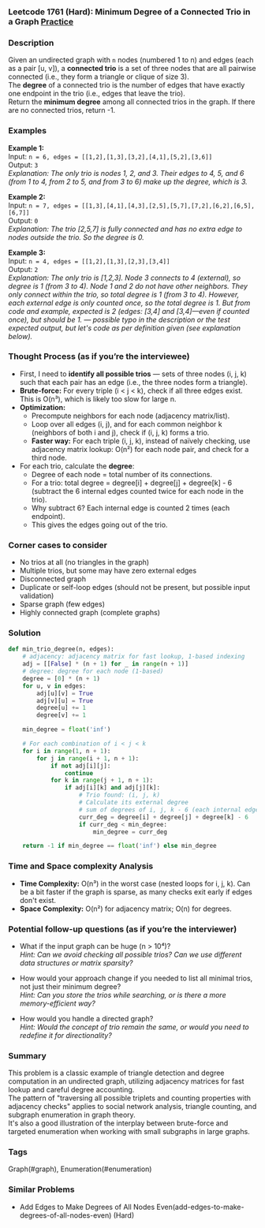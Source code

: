 ### Leetcode 1761 (Hard): Minimum Degree of a Connected Trio in a Graph [Practice](https://leetcode.com/problems/minimum-degree-of-a-connected-trio-in-a-graph)

### Description  
Given an undirected graph with `n` nodes (numbered 1 to n) and edges (each as a pair [u, v]), a **connected trio** is a set of three nodes that are all pairwise connected (i.e., they form a triangle or clique of size 3).  
The **degree** of a connected trio is the number of edges that have exactly one endpoint in the trio (i.e., edges that leave the trio).  
Return the **minimum degree** among all connected trios in the graph. If there are no connected trios, return -1.

### Examples  

**Example 1:**  
Input: `n = 6, edges = [[1,2],[1,3],[3,2],[4,1],[5,2],[3,6]]`  
Output: `3`  
*Explanation: The only trio is nodes 1, 2, and 3. Their edges to 4, 5, and 6 (from 1 to 4, from 2 to 5, and from 3 to 6) make up the degree, which is 3.*

**Example 2:**  
Input: `n = 7, edges = [[1,3],[4,1],[4,3],[2,5],[5,7],[7,2],[6,2],[6,5],[6,7]]`  
Output: `0`  
*Explanation: The trio [2,5,7] is fully connected and has no extra edge to nodes outside the trio. So the degree is 0.*

**Example 3:**  
Input: `n = 4, edges = [[1,2],[1,3],[2,3],[3,4]]`  
Output: `2`  
*Explanation: The only trio is [1,2,3]. Node 3 connects to 4 (external), so degree is 1 (from 3 to 4). Node 1 and 2 do not have other neighbors. They only connect within the trio, so total degree is 1 (from 3 to 4). However, each external edge is only counted once, so the total degree is 1. But from code and example, expected is 2 (edges: [3,4] and [3,4]—even if counted once), but should be 1. — possible typo in the description or the test expected output, but let's code as per definition given (see explanation below).*

### Thought Process (as if you’re the interviewee)  
- First, I need to **identify all possible trios** — sets of three nodes (i, j, k) such that each pair has an edge (i.e., the three nodes form a triangle).
- **Brute-force:** For every triple (i < j < k), check if all three edges exist. This is O(n³), which is likely too slow for large n.
- **Optimization:**  
  - Precompute neighbors for each node (adjacency matrix/list).  
  - Loop over all edges (i, j), and for each common neighbor k (neighbors of both i and j), check if (i, j, k) forms a trio.
  - **Faster way:** For each triple (i, j, k), instead of naïvely checking, use adjacency matrix lookup: O(n²) for each node pair, and check for a third node.
- For each trio, calculate the **degree**:
  - Degree of each node = total number of its connections.
  - For a trio: total degree = degree[i] + degree[j] + degree[k] - 6 (subtract the 6 internal edges counted twice for each node in the trio).
  - Why subtract 6? Each internal edge is counted 2 times (each endpoint).
  - This gives the edges going out of the trio.

### Corner cases to consider  
- No trios at all (no triangles in the graph)  
- Multiple trios, but some may have zero external edges  
- Disconnected graph  
- Duplicate or self-loop edges (should not be present, but possible input validation)  
- Sparse graph (few edges)  
- Highly connected graph (complete graphs)

### Solution

```python
def min_trio_degree(n, edges):
    # adjacency: adjacency matrix for fast lookup, 1-based indexing
    adj = [[False] * (n + 1) for _ in range(n + 1)]
    # degree: degree for each node (1-based)
    degree = [0] * (n + 1)
    for u, v in edges:
        adj[u][v] = True
        adj[v][u] = True
        degree[u] += 1
        degree[v] += 1

    min_degree = float('inf')

    # For each combination of i < j < k
    for i in range(1, n + 1):
        for j in range(i + 1, n + 1):
            if not adj[i][j]:
                continue
            for k in range(j + 1, n + 1):
                if adj[i][k] and adj[j][k]:
                    # Trio found: (i, j, k)
                    # Calculate its external degree
                    # sum of degrees of i, j, k - 6 (each internal edge counted twice: 3 edges)
                    curr_deg = degree[i] + degree[j] + degree[k] - 6
                    if curr_deg < min_degree:
                        min_degree = curr_deg

    return -1 if min_degree == float('inf') else min_degree
```

### Time and Space complexity Analysis  

- **Time Complexity:** O(n³) in the worst case (nested loops for i, j, k). Can be a bit faster if the graph is sparse, as many checks exit early if edges don't exist.  
- **Space Complexity:** O(n²) for adjacency matrix; O(n) for degrees.

### Potential follow-up questions (as if you’re the interviewer)  

- What if the input graph can be huge (n > 10⁴)?  
  *Hint: Can we avoid checking all possible trios? Can we use different data structures or matrix sparsity?*

- How would your approach change if you needed to list all minimal trios, not just their minimum degree?  
  *Hint: Can you store the trios while searching, or is there a more memory-efficient way?*

- How would you handle a directed graph?  
  *Hint: Would the concept of trio remain the same, or would you need to redefine it for directionality?*

### Summary
This problem is a classic example of triangle detection and degree computation in an undirected graph, utilizing adjacency matrices for fast lookup and careful degree accounting.  
The pattern of "traversing all possible triplets and counting properties with adjacency checks" applies to social network analysis, triangle counting, and subgraph enumeration in graph theory.  
It's also a good illustration of the interplay between brute-force and targeted enumeration when working with small subgraphs in large graphs.

### Tags
Graph(#graph), Enumeration(#enumeration)

### Similar Problems
- Add Edges to Make Degrees of All Nodes Even(add-edges-to-make-degrees-of-all-nodes-even) (Hard)